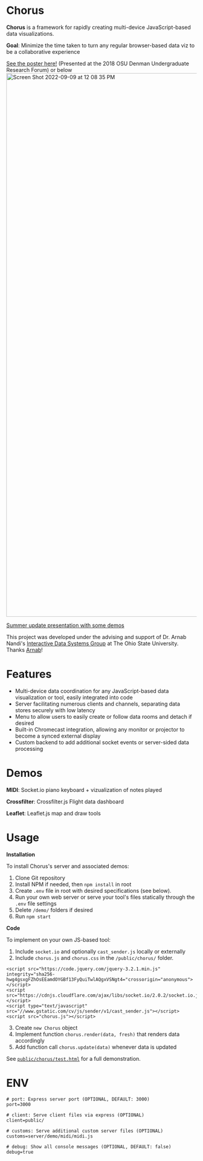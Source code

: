 # Chorus
**Chorus** is a framework for rapidly creating multi-device JavaScript-based data visualizations.

**Goal**: Minimize the time taken to turn any regular browser-based data viz to be a collaborative experience

[See the poster here!](https://github.com/wustep/chorus/blob/chorus/poster.pdf) (Presented at the 2018 OSU Denman Undergraduate Research Forum) or below
<img width="1440" alt="Screen Shot 2022-09-09 at 12 08 35 PM" src="https://user-images.githubusercontent.com/6259534/189394177-04ea6e2c-6fa0-4484-a59d-206b0538d426.png">

[Summer update presentation with some demos](https://docs.google.com/presentation/d/1ThKu_yxz_ir6lvLDzYl4P6-8zOGuQiHz5UdFJwMCdV0/)

This project was developed under the advising and support of Dr. Arnab Nandi's [Interactive Data Systems Group](https://interact.osu.edu/) at The Ohio State University. Thanks [Arnab](https://arnab.org/)!

# Features
- Multi-device data coordination for any JavaScript-based data visualization or tool, easily integrated into code
- Server facilitating numerous clients and channels, separating data stores securely with low latency
- Menu to allow users to easily create or follow data rooms and detach if desired
- Built-in Chromecast integration, allowing any monitor or projector to become a synced external display
- Custom backend to add additional socket events or server-sided data processing

# Demos
**MIDI**: Socket.io piano keyboard + vizualization of notes played

**Crossfilter**: Crossfilter.js Flight data dashboard

**Leaflet**: Leaflet.js map and draw tools

# Usage
**Installation**

To install Chorus's server and associated demos:

1. Clone Git repository
2. Install NPM if needed, then ```npm install``` in root
3. Create ```.env``` file in root with desired specifications (see below).
4. Run your own web server or serve your tool's files statically through the ```.env``` file settings
5. Delete ```/demo/``` folders if desired
6. Run ```npm start```

**Code**

To implement on your own JS-based tool:

1. Include ```socket.io``` and optionally ```cast_sender.js``` locally or externally
2. Include ```chorus.js``` and ```chorus.css``` in the ```/public/chorus/``` folder.
```
<script src="https://code.jquery.com/jquery-3.2.1.min.js" integrity="sha256-hwg4gsxgFZhOsEEamdOYGBf13FyQuiTwlAQgxVSNgt4="crossorigin="anonymous"></script>
<script src="https://cdnjs.cloudflare.com/ajax/libs/socket.io/2.0.2/socket.io.js"></script>
<script type="text/javascript" src="//www.gstatic.com/cv/js/sender/v1/cast_sender.js"></script>
<script src="chorus.js"></script>
```
3. Create ```new Chorus``` object
4. Implement function ```chorus.render(data, fresh)``` that renders data accordingly
5. Add function call ```chorus.update(data)``` whenever data is updated

See [```public/chorus/test.html```](https://github.com/wustep/chorus/blob/chorus/public/chorus/test.html) for a full demonstration. 

# ENV
```
# port: Express server port (OPTIONAL, DEFAULT: 3000)
port=3000

# client: Serve client files via express (OPTIONAL)
client=public/

# customs: Serve additional custom server files (OPTIONAL)
customs=server/demo/midi/midi.js

# debug: Show all console messages (OPTIONAL, DEFAULT: false)
debug=true
```
